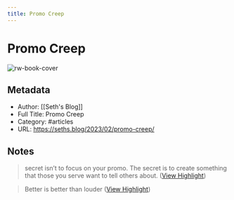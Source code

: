 ```yaml
---
title: Promo Creep
---
```

# Promo Creep

![rw-book-cover](https://149521506.v2.pressablecdn.com/wp-content/uploads/2018/06/seth_godin_ogimages_v02_1806135-1.jpg)

## Metadata
- Author: [[Seth's Blog]]
- Full Title: Promo Creep
- Category: #articles
- URL: https://seths.blog/2023/02/promo-creep/

## Notes
> secret isn’t to focus on your promo.
> The secret is to create something that those you serve want to tell others about. ([View Highlight](https://read.readwise.io/read/01gt6j3gjdcafwxxyhcs0f9xa6))

> Better is better than louder ([View Highlight](https://read.readwise.io/read/01gt6j3jvafnr5tp0cph9e2v49))

